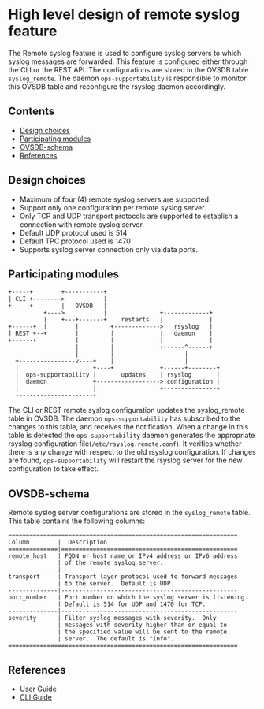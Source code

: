 # High level design of remote syslog feature
The Remote syslog feature is used to configure syslog servers to which syslog messages are forwarded.  This feature is configured either through the CLI or the REST API.  The configurations are stored in the OVSDB table `syslog_remote`.   The daemon `ops-supportability` is responsible to monitor this OVSDB table and reconfigure the rsyslog daemon accordingly.

## Contents

- [Design choices](#design-choices)
- [Participating modules](#participating-modules)
- [OVSDB-schema](#ovsdb-schema)
- [References](#references)

## Design choices
* Maximum of four (4) remote syslog servers are supported.
* Support only one configuration per remote syslog server.
* Only TCP and UDP transport protocols are supported to establish a connection with remote syslog server.
* Default UDP protocol used is 514
* Default TPC protocol used is 1470
* Supports syslog server connection only via data ports.

## Participating modules

``` ditaa
+-----+        +-----------+
| CLI +-------->           |
+-----+        |   OVSDB   |
          +---->           |               +-------------+
          |    +---+-------+    restarts   |             |
+------+  |        |         +------------->   rsyslog   |
| REST +--+        |         |             |   daemon    |
+------+           |         |             |             |
                   |         |             +------^------+
                   |         |                    |
  +----------------v----+    |                    |
  |                     +----+             +------+--------+
  |  ops-supportability |       updates    | rsyslog       |
  |  daemon             +------------------> configuration |
  |                     |                  +---------------+
  +---------------------+
```

The CLI or REST remote syslog configuration updates the syslog_remote table in OVSDB.  The daemon `ops-supportability` has subscribed to the changes to this table, and receives the notification.  When a change in this table is detected the `ops-supportability` daemon generates the appropriate rsyslog configuration file(`/etc/rsyslog.remote.conf`).  It verifies whether there is any change with respect to the old rsyslog configuration. If changes are found, `ops-supportability` will restart the rsyslog server for the new configuration to take effect.

## OVSDB-schema
Remote syslog server configurations are stored in the `syslog_remote` table.  This table contains the following columns:
```ditaa
=================================================================
Column        |  Description
==============|==================================================
remote_host   | FQDN or host name or IPv4 address or IPv6 address
              | of the remote syslog server.
--------------|--------------------------------------------------
transport     | Transport layer protocol used to forward messages
              | to the server.  Default is UDP.
--------------|--------------------------------------------------
port_number   | Port number on which the syslog server is listening.
              | Default is 514 for UDP and 1470 for TCP.
--------------|--------------------------------------------------
severity      | Filter syslog messages with severity.  Only
              | messages with severity higher than or equal to
              | the specified value will be sent to the remote
              | server.  The default is "info".
=================================================================
```


## References

* [User Guide](documents/user/syslog_remote_user_guide)
* [CLI Guide](documents/user/syslog_remote_cli)
